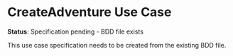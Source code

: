 # CreateAdventure Use Case

**Status**: Specification pending - BDD file exists

This use case specification needs to be created from the existing BDD file.

